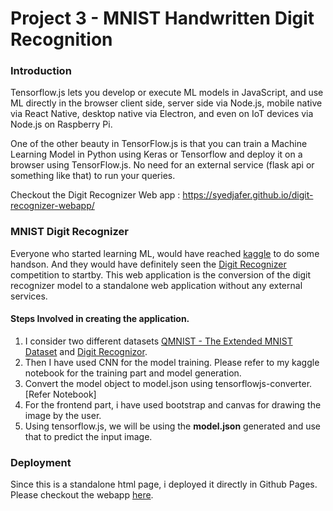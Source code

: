 # Project 3 - MNIST Handwritten Digit Recognition

### Introduction

Tensorflow.js lets you develop or execute ML models in JavaScript, and use ML directly in the browser client side, server side via Node.js, mobile native via React Native, desktop native via Electron, and even on IoT devices via Node.js on Raspberry Pi. 

One of the other beauty in TensorFlow.js is that you can train a Machine Learning Model in Python using Keras or Tensorflow and deploy it on a browser using TensorFlow.js. No need for an external service (flask api or something like that) to run your queries. 

Checkout the Digit Recognizer Web app : https://syedjafer.github.io/digit-recognizer-webapp/

### MNIST Digit Recognizer
Everyone who started learning ML, would have  reached [kaggle](https://www.kaggle.com/code/syedjaferk/99-6-digit-recognizer) to do some handson. And they would have definitely seen the [Digit Recognizer](https://www.kaggle.com/competitions/digit-recognizer) competition to startby. This web application is the conversion of the digit recognizer model to a standalone web application without any external services. 

#### Steps Involved in creating the application.
1. I consider two different datasets [QMNIST - The Extended MNIST Dataset](https://www.kaggle.com/datasets/fedesoriano/qmnist-the-extended-mnist-dataset-120k-images) and [Digit Recognizor](https://www.kaggle.com/datasets/khotijahs1/digitrecognizer). 
2. Then I have used CNN for the model training. Please refer to my kaggle notebook for the training part and model generation. 
3. Convert the model object to model.json using tensorflowjs-converter. [Refer Notebook]
4. For the frontend part, i have used bootstrap and canvas for drawing the image by the user. 
5. Using tensorflow.js, we will be using the **model.json** generated and use that to predict the input image. 

### Deployment

Since this is a standalone html page, i deployed it directly in Github Pages. Please checkout the webapp [here](https://syedjafer.github.io/digit-recognizer-webapp/). 




